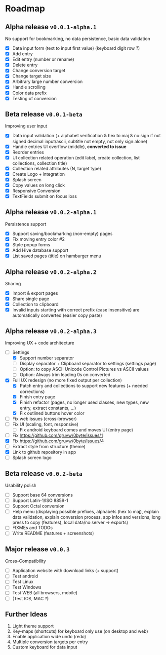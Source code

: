 # Roadmap

## Alpha release `v0.0.1-alpha.1`

No support for bookmarking, no data persistence, basic data validation

- [X] Data input form (text to input first value) (keyboard digit row ?)
- [X] Add entry
- [X] Edit entry (number or rename)
- [X] Delete entry
- [X] Change conversion target
- [X] Change target size
- [X] Arbitrary large number conversion
- [X] Handle scrolling
- [X] Color data prefix
- [X] Testing of conversion

## Beta release `v0.0.1-beta`

Improving user input

- [X] Data input validation (+ alphabet verification & hex to maj & no sign if not signed decimal input/ascii, subtitle not empty, not only sign alone)
- [X] Handle entries UI overflow (middle), **converted to issue**
- [X] Reorder entries
- [X] UI collection related operation (edit label, create collection, list collections, collection title)
- [X] Collection related attributes (N, target type)
- [X] Create Logo + integration
- [X] Splash screen
- [X] Copy values on long click
- [X] Responsive Conversion
- [X] TextFields submit on focus loss

## Alpha release `v0.0.2-alpha.1`

Persistence support

- [X] Support saving/bookmarking (non-empty) pages
- [X] Fix moving entry color #2
- [X] Style popup forms
- [X] Add Hive database support
- [X] List saved pages (title) on hamburger menu

## Alpha release `v0.0.2-alpha.2`

Sharing

- [X] Import & export pages
- [X] Share single page
- [X] Collection to clipboard
- [X] Invalid inputs starting with correct prefix (case insensitive) are automatically converted (easier copy paste)

## Alpha release `v0.0.2-alpha.3`

Improving UX + code architecture

- [ ] Settings
  - [X] Support number separator
  - [ ] Display separator + Clipboard separator to settings (settings page)
  - [ ] Option: to copy ASCII Unicode Control Pictures vs ASCII values
  - [ ] Option: Always trim leading 0s on converted
- [X] Full UX redesign (no more fixed output per collection)
  - [X] Patch entry and collections to support new features (+ needed corrections)
  - [X] Finish entry page
  - [X] Finish refactor (pages, no longer used classes, new types, new entry, extract constants, ...)
  - [X] Fix outlined buttons hover color
- [ ] Fix web issues (cross-browser)
- [ ] Fix UI (scaling, font, responsive)
  - [ ] Fix android keyboard comes and moves UI (entry page)
- [ ] Fix https://github.com/gruvw/0byte/issues/1
- [X] Fix https://github.com/gruvw/0byte/issues/4
- [ ] Extract style from structure (theme)
- [X] Link to github repository in app
- [ ] Splash screen logo

## Beta release `v0.0.2-beta`

Usability polish

- [ ] Support base 64 conversions
- [ ] Support Latin-1/ISO 8859-1
- [ ] Support Octal conversion
- [ ] Help menu (displaying possible prefixes, alphabets (hex to maj), explain data validation, explain conversion process, app infos and versions, long press to copy (features), local data/no server -> exports)
- [ ] FIXMEs and TODOs
- [ ] Write README (features + screenshots)

## Major release `v0.0.3`

Cross-Compatibility

- [ ] Application website with download links (+ support)
- [ ] Test android
- [ ] Test Linux
- [ ] Test Windows
- [ ] Test WEB (all browsers, mobile)
- [ ] (Test IOS, MAC ?)

## Further Ideas

1. Light theme support
2. Key-maps (shortcuts) for keyboard only use (on desktop and web)
3. Enable application wide undo (redo)
4. Multiple conversion targets per entry
5. Custom keyboard for data input
